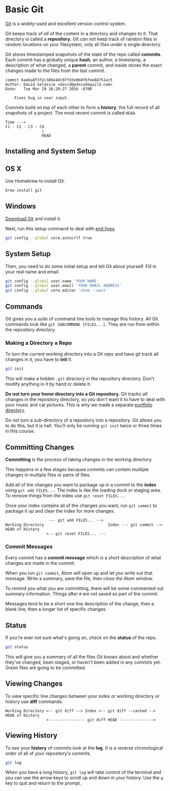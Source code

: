 # Basic Git

[Git](https://git-scm.com) is a widely-used and excellent version control system.

Git keeps track of _all_ of the content in a directory and changes to it.
That directory is called a **repository**.
Git _can not_ keep track of random files in random locations on your filesystem, only all files under a single directory.

Git stores timestamped snapshots of the state of the repo called **commits**.
Each commit has a globally unique **hash**, an author, a timestamp, a description of what changed, a **parent** commit, and inside stores the exact changes made to the files from the last commit.

```
commit 6aeba8f3f2c386e4dc97fd3e0b8fbfee8d751ac5
Author: David Selassie <david@pdxcodeguild.com>
Date:   Tue Mar 29 16:29:27 2016 -0700

    Fixes bug in user input.
```

Commits build on top of each other to form a **history**, the full record of all snapshots of a project.
The most recent commit is called `HEAD`.

```
Time --->
C1 - C2 - C3 - C4
                |
                HEAD
```

## Installing and System Setup

## OS X

Use Homebrew to install Git.

```bash
brew install git
```

## Windows

[Download Git](https://git-scm.com/download) and install it.

Next, run this setup command to deal with [end lines](http://adaptivepatchwork.com/2012/03/01/mind-the-end-of-your-line/).

```bash
git config --global core.autocrlf true
```

## System Setup

Then, you need to do some initial setup and tell Git about yourself.
Fill in your real name and email.

```bash
git config --global user.name 'YOUR NAME'
git config --global user.email 'YOUR EMAIL ADDRESS'
git config --global core.editor 'atom --wait'
```

## Commands

Git gives you a suite of command line tools to manage this history.
All Git commands look like `git SUBCOMMAND [FILES...]`.
They are run from within the repository directory.

### Making a Directory a Repo

To turn the current working directory into a Git repo and have git track all changes in it, you have to **init** it.

```bash
git init
```

This will make a hidden `.git` directory in the repository directory.
Don't modify anything in it by hand or delete it.

**Do not turn your home directory into a Git repository.**
Git tracks _all_ changes in the repository directory, so you don't want it to have to deal with your music and cat pictures.
This is why we made a separate [portfolio directory](/notes/course-portfolio.md).

Do not turn a sub-directory of a repository into a repository.
Git allows you to do this, but it is hell.
You'll only be running `git init` twice or three times in this course.

## Committing Changes

**Committing** is the process of taking changes in the working directory.

This happens in a few stages because commits can contain multiple changes in multiple files or parts of files.

Add all of the changes you want to package up in a commit to the **index** using `git add FILES...`.
The index is like the loading dock or staging area.
To remove things from the index use `git reset FILES...`.

Once your index contains all of the changes you want, run `git commit` to package it up and clear the index for more changes.

```
                   --- git add FILES... -->
Working Directory                            Index --- git commit --> HEAD of History
                  <-- git reset FILES... ---
```

### Commit Messages

Every commit has a **commit message** which is a short description of what changes are made in the commit.

When you run `git commit`, Atom will open up and let you write out that message.
Write a summary, save the file, then _close the Atom window_.

To remind you what you are committing, there will be some commented out summary information.
Things after `#` are not saved as part of the commit.

Messages tend to be a short one line description of the change, then a blank line, then a longer list of specific changes.

## Status

If you're ever not sure what's going on, check on the **status** of the repo.

```bash
git status
```

This will give you a summary of all the files Git knows about and whether they've changed, been staged, or haven't been added in any commits yet.
Green files are going to be committed.

## Viewing Changes

To view specific line changes between your index or working directory or history use **diff** commands.

```
Working Directory <-- git diff --> Index <-- git diff --cached --> HEAD of History
                  <---------------- git diff HEAD --------------->
```

## Viewing History

To see your **history** of commits look at the **log**.
It is a reverse chronological order of all of your repository's commits.

```bash
git log
```

When you have a long history, `git log` will take control of the terminal and you can use the arrow keys to scroll up and down in your history.
Use the `q` key to quit and return to the prompt.
